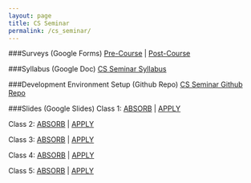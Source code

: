 ```yaml
---
layout: page
title: CS Seminar
permalink: /cs_seminar/
---
```


###Surveys (Google Forms)
<a href="https://docs.google.com/forms/d/1oiOVrVfHKTh0hsN6HfzZS2JwAKjWpWhN0dNG4Mhj_Qs/viewform" target="_blank">Pre-Course</a> | 
<a href="#" target="_blank">Post-Course</a> 

###Syllabus (Google Doc)
<a href="https://docs.google.com/document/d/1GIP3zDmVn3SpVdrwLWJTiRjcBN7qp0CvQL_StSw0qe4/edit?usp=sharing" target="_blank">CS Seminar Syllabus</a>

###Development Environment Setup (Github Repo)
<a href="https://github.com/austinjalexander/cs_seminar" target="_blank">CS Seminar Github Repo</a>

###Slides (Google Slides)
Class 1: 
<a href="https://docs.google.com/presentation/d/1X0TnuJwVWIecJ67fsk7a7aEvEXJbkQg1qoLtoiWygcA/pub?start=false&loop=false&delayms=3000" target="_blank">ABSORB</a> |
<a href="https://docs.google.com/presentation/d/1r8QpxlllRzSkh2Ncc5vjnuL6FRWScdFZYltGRT_3R78/pub?start=false&loop=false&delayms=3000" target="_blank">APPLY</a>

Class 2: 
<a href="https://docs.google.com/presentation/d/198Jttzbvqk-_sNFvXcNv5q529X4J_rcsFpozksF1Rec/pub?start=false&loop=false&delayms=3000" target="_blank">ABSORB</a> |
<a href="https://docs.google.com/presentation/d/1G-ObnxIYmp3iXYLJ6bimaND4T36jAa0z4KBx8DoRlIs/pub?start=false&loop=false&delayms=3000" target="_blank">APPLY</a>

Class 3: 
<a href="https://docs.google.com/presentation/d/1Ubhfu9NuqMHI-09qrFr3WhQM8QG4IDAJHxHBq1JvAtA/pub?start=false&loop=false&delayms=3000" target="_blank">ABSORB</a> |
<a href="https://docs.google.com/presentation/d/10DvKdKFs1q3Kz_uCb7_SfdJk8La7ZJQEALYatu27PZc/pub?start=false&loop=false&delayms=3000" target="_blank">APPLY</a>

Class 4: 
<a href="https://docs.google.com/presentation/d/10TZ3kK38zreXxQOQBrjfvdOWW3O35X2qvPneldn4jcg/pub?start=false&loop=false&delayms=3000" target="_blank">ABSORB</a> |
<a href="https://docs.google.com/presentation/d/1TcjDjWEYJb9x-TmRHd4LME45iNJxEJ8J5QszRDhchDE/pub?start=false&loop=false&delayms=3000" target="_blank">APPLY</a>

Class 5: 
<a href="https://docs.google.com/presentation/d/1YmlvR581jRlCqlL8fTyRHZZXKYNCBQw2r_40ksAaDM8/pub?start=false&loop=false&delayms=3000" target="_blank">ABSORB</a> |
<a href="https://docs.google.com/presentation/d/1-DAH3PUc3lwkk-GkzJR0_2erGMkrcUmmn7QZx8Ygbxc/pub?start=false&loop=false&delayms=3000" target="_blank">APPLY</a>
